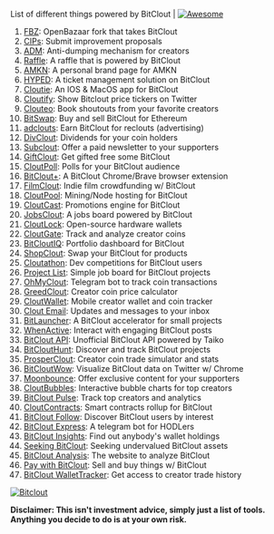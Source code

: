 List of different things powered by BitClout  | [![Awesome](https://cdn.rawgit.com/sindresorhus/awesome/d7305f38d29fed78fa85652e3a63e154dd8e8829/media/badge.svg)](https://github.com/Mentors4EDU/Awesome-Clout)

1. [FBZ](https://github.com/Mentors4EDU/FBZ): OpenBazaar fork that takes  BitClout
2. [CIPs](https://github.com/Mentors4EDU/BitClout-Proposals): Submit improvement proposals
3. [ADM](https://github.com/CloutContracts/ADM): Anti-dumping mechanism for creators
4. [Raffle](https://bitcloutraffle.com/): A raffle that is powered by BitClout
5. [AMKN](https://peer-social.com/): A personal brand page for AMKN
6. [HYPED](https://hypedtickets.com/): A ticket management solution on BitClout
7. [Cloutie](https://bitclout.com/u/CloutieApp): An IOS & MacOS app for BitClout
8. [Cloutify](https://chrome.google.com/webstore/detail/cloutify-show-bitclout-pr/mmpacdkjmmnichfpplcpcipgcdphfhdg): Show Bitclout price tickers on Twitter
9. [Clouteo](https://www.clouteo.co/book-shout-out): Book shoutouts from your favorite creators
10. [BitSwap](https://bitswap.network/): Buy and sell BitClout for Ethereum
11. [adclouts](https://adclouts.com/): Earn BitClout for reclouts (advertising)
12. [DivClout](https://www.divclout.com/): Dividends for your coin holders
13. [Subclout](https://www.subclout.com/): Offer a paid newsletter to your supporters
14. [GiftClout](https://www.giftclout.com/): Get gifted free some BitClout
15. [CloutPoll](https://cloutpoll.com/): Polls for your BitClout audience
16. [BitClout+](https://bitclout.plus/): A BitClout Chrome/Brave browser extension
17. [FilmClout](https://bitclout.com/u/FilmClout): Indie film crowdfunding w/ BitClout
18. [CloutPool](https://bitclout.com/u/CloutPool): Mining/Node hosting for BitClout
19. [CloutCast](https://cloutcast.io/): Promotions engine for BitClout
20. [JobsClout](http://jobclout.me/): A jobs board powered by BitClout
21. [CloutLock](https://bitclout.com/u/CloutLockl): Open-source hardware wallets
22. [CloutGate](https://cloutgate.com/): Track and analyze creator coins
23. [BitCloutIQ](https://bitcloutiq.net/): Portfolio dashboard for BitClout
24. [ShopClout](http://shopclout.me/): Swap your BitClout for products
25. [Cloutathon](https://cloutathon.com/): Dev competitions for BitClout users
26. [Project List](https://project-list.io/): Simple job board for BitClout projects
27. [OhMyClout](https://ohmyclout.com/): Telegram bot to track coin transactions
28. [GreedClout](https://bogdandidenko.github.io/greedclout/): Creator coin price calculator
29. [CloutWallet](https://bitclout.com/u/cloutwallet): Mobile creator wallet and coin tracker
30. [Clout Email](https://cloutemail.com/): Updates and messages to your inbox
31. [BitLauncher](https://bitlauncher.net/): A BitClout accelerator for small projects
32. [WhenActive](https://whenactive.com/global): Interact with engaging BitClout posts
33. [BitClout API](https://github.com/benjaminwoods/bitclout): Unofficial BitClout API powered by Taiko
34. [BitCloutHunt](https://www.bitclouthunt.com/): Discover and track BitClout projects
35. [ProsperClout](https://www.prosperclout.com/): Creator coin trade simulator and stats
36. [BitCloutWow](https://chrome.google.com/webstore/detail/bitcloutwow-bitclout-on-t/pljnngphhkadegjpkajkcigimjdheedd?hl=en&authuser=1): Visualize BitClout data on Twitter w/ Chrome
37. [Moonbounce](https://getmoonbounce.com/): Offer exclusive content for your supporters
38. [CloutBubbles](https://cloutbubbles.com/): Interactive bubble charts for top creators
39. [BitClout Pulse](https://www.bitcloutpulse.com/): Track top creators and analytics
40. [CloutContracts](https://bitclout.com/u/cloutcontracts): Smart contracts rollup for BitClout
41. [BitClout Follow](https://bitcloutfollow.com/): Discover BitClout users by interest
42. [BitClout Express](https://bitclout.express/): A telegram bot for HODLers
43. [BitClout Insights](https://bitcloutinsights.com/): Find out anybody's wallet holdings
44. [Seeking BitClout](https://seekingbitclout.com/): Seeking undervalued BitClout assets
45. [BitClout Analysis](https://www.bitcloutanalysis.com/): The website to analyze BitClout
46. [Pay with BitClout](https://bitclout.com/u/PayWithBitClout): Sell and buy things w/ BitClout
47. [BitClout WalletTracker](https://chrome.google.com/webstore/detail/bitclout-wallettracker/kgafnekhkfjhjjdmlobajeppoehmjbba): Get access to creator trade history

[![Bitclout](https://img.shields.io/badge/-Follow%20me%20on%20BitClout-red)](https://bitclout.com/u/AMKN)

**Disclaimer: This isn't investment advice, simply just a list of tools. Anything you decide to do is at your own risk.**
